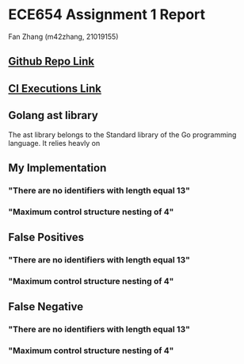 # ECE654 Assignment 1 Report
Fan Zhang (m42zhang, 21019155)
## [Github Repo Link](https://github.com/FZhg/ast-code-analysis)

## [CI Executions Link](https://github.com/FZhg/ast-code-analysis/actions/runs/3972344611/jobs/6810158774)

##  Golang ast library
The ast library belongs to the Standard library of the Go programming language. It relies heavly on

## My Implementation

### "There are no identifiers with length equal 13"

### "Maximum control structure nesting of 4"

## False Positives 
### "There are no identifiers with length equal 13"

### "Maximum control structure nesting of 4"

## False Negative
### "There are no identifiers with length equal 13"

### "Maximum control structure nesting of 4"